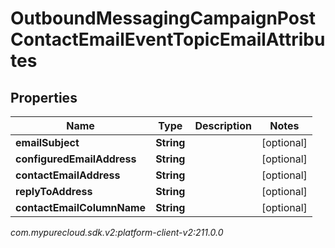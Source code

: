 # OutboundMessagingCampaignPostContactEmailEventTopicEmailAttributes


## Properties

| Name | Type | Description | Notes |
| ------------ | ------------- | ------------- | ------------- |
| **emailSubject** | **String** |  |  [optional] |
| **configuredEmailAddress** | **String** |  |  [optional] |
| **contactEmailAddress** | **String** |  |  [optional] |
| **replyToAddress** | **String** |  |  [optional] |
| **contactEmailColumnName** | **String** |  |  [optional] |




_com.mypurecloud.sdk.v2:platform-client-v2:211.0.0_
